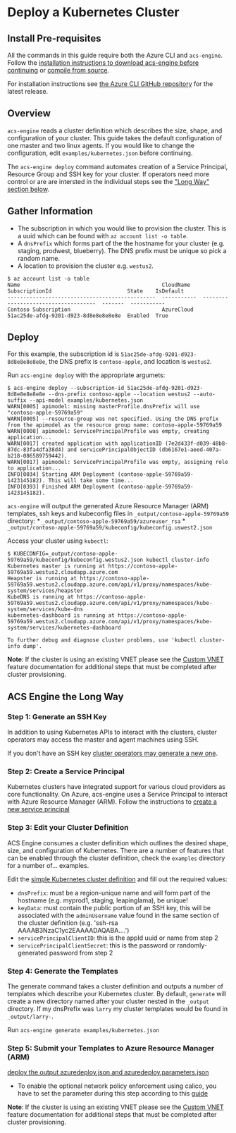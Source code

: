 # Deploy a Kubernetes Cluster

## Install Pre-requisites

All the commands in this guide require both the Azure CLI and `acs-engine`. Follow the [installation instructions to download acs-engine before continuing](../acsengine.md#install-acs-engine) or [compile from source](../acsengine.md#build-from-source).

For installation instructions see [the Azure CLI GitHub repository](https://github.com/Azure/azure-cli#installation) for the latest release.

## Overview

`acs-engine` reads a cluster definition which describes the size, shape, and configuration of your cluster. This guide takes the default configuration of one master and two linux agents. If you would like to change the configuration, edit `examples/kubernetes.json` before continuing.

The `acs-engine deploy` command automates creation of a Service Principal, Resource Group and SSH key for your cluster. If operators need more control or are are intersted in the individual steps see the ["Long Way" section below](#the-long-way).

## Gather Information

* The subscription in which you would like to provision the cluster. This is a uuid which can be found with `az account list -o table`.
* A `dnsPrefix` which forms part of the the hostname for your cluster (e.g. staging, prodwest, blueberry). The DNS prefix must be unique so pick a random name.
* A location to provision the cluster e.g. `westus2`.

```
$ az account list -o table
Name                                             CloudName    SubscriptionId                        State    IsDefault
-----------------------------------------------  -----------  ------------------------------------  -------  -----------
Contoso Subscription                             AzureCloud   51ac25de-afdg-9201-d923-8d8e8e8e8e8e  Enabled  True
```

## Deploy

For this example, the subscription id is `51ac25de-afdg-9201-d923-8d8e8e8e8e8e`, the DNS prefix is `contoso-apple`, and location is `westus2`.

Run `acs-engine deploy` with the appropriate argumets:

```
$ acs-engine deploy --subscription-id 51ac25de-afdg-9201-d923-8d8e8e8e8e8e --dns-prefix contoso-apple --location westus2 --auto-suffix --api-model examples/kubernetes.json
WARN[0005] apimodel: missing masterProfile.dnsPrefix will use "contoso-apple-59769a59"
WARN[0005] --resource-group was not specified. Using the DNS prefix from the apimodel as the resource group name: contoso-apple-59769a59
WARN[0008] apimodel: ServicePrincipalProfile was empty, creating application...
WARN[0017] created application with applicationID (7e2d433f-d039-48b8-87dc-83fa4dfa38d4) and servicePrincipalObjectID (db6167e1-aeed-407a-b218-086589759442).
WARN[0017] apimodel: ServicePrincipalProfile was empty, assigning role to application...
INFO[0034] Starting ARM Deployment (contoso-apple-59769a59-1423145182). This will take some time...
INFO[0393] Finished ARM Deployment (contoso-apple-59769a59-1423145182).
```

`acs-engine` will output the generated Azure Resource Manager (ARM) templates, ssh keys and kubeconfig files in `_output/contoso-apple-59769a59` directory:
    * `_output/contoso-apple-59769a59/azureuser_rsa`
    * `_output/contoso-apple-59769a59/kubeconfig/kubeconfig.uswest2.json`

Access your cluster using `kubectl`:

```
$ KUBECONFIG=_output/contoso-apple-59769a59/kubeconfig/kubeconfig.westus2.json kubectl cluster-info
Kubernetes master is running at https://contoso-apple-59769a59.westus2.cloudapp.azure.com
Heapster is running at https://contoso-apple-59769a59.westus2.cloudapp.azure.com/api/v1/proxy/namespaces/kube-system/services/heapster
KubeDNS is running at https://contoso-apple-59769a59.westus2.cloudapp.azure.com/api/v1/proxy/namespaces/kube-system/services/kube-dns
kubernetes-dashboard is running at https://contoso-apple-59769a59.westus2.cloudapp.azure.com/api/v1/proxy/namespaces/kube-system/services/kubernetes-dashboard

To further debug and diagnose cluster problems, use 'kubectl cluster-info dump'.
```

**Note**: If the cluster is using an existing VNET please see the [Custom VNET](features.md#feat-custom-vnet) feature documentation for additional steps that must be completed after cluster provisioning.

<a href="#the-long-way"></a>

## ACS Engine the Long Way

### Step 1: Generate an SSH Key

In addition to using Kubernetes APIs to interact with the clusters, cluster operators may access the master and agent machines using SSH.

If you don't have an SSH key [cluster operators may generate a new one](../ssh.md#ssh-key-generation).

### Step 2: Create a Service Principal

Kubernetes clusters have integrated support for various cloud providers as core functionality. On Azure, acs-engine uses a Service Principal to interact with Azure Resource Manager (ARM). Follow the instructions to [create a new service principal](../serviceprincipal.md)

### Step 3: Edit your Cluster Definition

ACS Engine consumes a cluster definition which outlines the desired shape, size, and configuration of Kubernetes. There are a number of features that can be enabled through the cluster definition, check the `examples` directory for a number of... examples.

Edit the [simple Kubernetes cluster definition](/examples/kubernetes.json) and fill out the required values:

* `dnsPrefix`: must be a region-unique name and will form part of the hostname (e.g. myprod1, staging, leapinglama), be unique!
* `keyData`: must contain the public portion of an SSH key, this will be associated with the `adminUsername` value found in the same section of the cluster definition (e.g. 'ssh-rsa AAAAB3NzaC1yc2EAAAADAQABA....')
* `servicePrincipalClientID`: this is the appId uuid or name from step 2
* `servicePrincipalClientSecret`: this is the password or randomly-generated password from step 2

### Step 4: Generate the Templates

The generate command takes a cluster definition and outputs a number of templates which describe your Kubernetes cluster. By default, `generate` will create a new directory named after your cluster nested in the `_output` directory. If my dnsPrefix was `larry` my cluster templates would be found in `_output/larry-`.

Run `acs-engine generate examples/kubernetes.json`

### Step 5: Submit your Templates to Azure Resource Manager (ARM)

[deploy the output azuredeploy.json and azuredeploy.parameters.json](../acsengine.md#deployment-usage)
  * To enable the optional network policy enforcement using calico, you have to
    set the parameter during this step according to this [guide](../kuberntes.md#optional-enable-network-policy-enforcement-using-calico)


**Note**: If the cluster is using an existing VNET please see the [Custom VNET](features.md#feat-custom-vnet) feature documentation for additional steps that must be completed after cluster provisioning.
